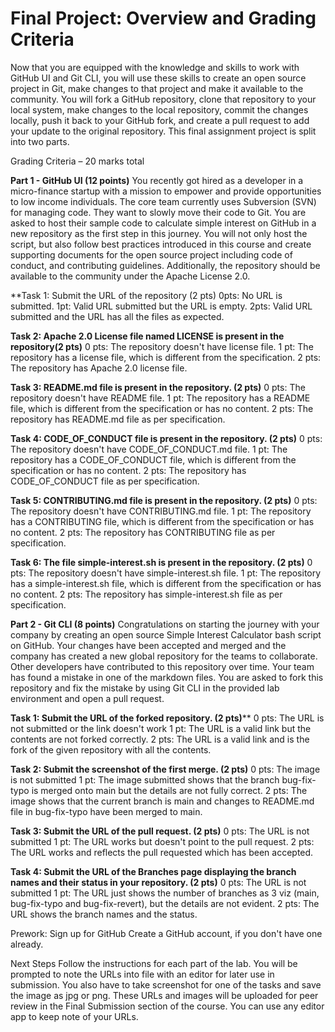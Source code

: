 # Final Project: Overview and Grading Criteria

Now that you are equipped with the knowledge and skills to work with GitHub UI and Git CLI, you will use these skills to create an open source project in Git,
make changes to that project and make it available to the community. You will fork a GitHub repository, clone that repository to your local system, 
make changes to the local repository, commit the changes locally, push it back to your GitHub fork, and create a pull request to add your update to
the original repository. This final assignment project is split into two parts.

Grading Criteria – 20 marks total

**Part 1 - GitHub UI (12 points)**
You recently got hired as a developer in a micro-finance startup with a mission to empower and provide opportunities to low income individuals. The core team currently uses Subversion (SVN) for managing code.
They want to slowly move their code to Git. You are asked to host their sample code to calculate simple interest on GitHub in a new repository as the first step in this journey. You will not only host the script,
but also follow best practices introduced in this course and create supporting documents for the open source project including code of conduct, and contributing guidelines. Additionally, the repository should be
available to the community under the Apache License 2.0.

**Task 1: Submit the URL of the repository (2 pts)
0pts: No URL is submitted.
1pt: Valid URL submitted but the URL is empty.
2pts: Valid URL submitted and the URL has all the files as expected.

**Task 2: Apache 2.0 License file named LICENSE is present in the repository(2 pts)**
0 pts: The repository doesn't have license file.
1 pt: The repository has a license file, which is different from the specification.
2 pts: The repository has Apache 2.0 license file.

**Task 3: README.md file is present in the repository. (2 pts)**
0 pts: The repository doesn't have README file.
1 pt: The repository has a README file, which is different from the specification or has no content.
2 pts: The repository has README.md file as per specification.

**Task 4: CODE_OF_CONDUCT file is present in the repository. (2 pts)**
0 pts: The repository doesn't have CODE_OF_CONDUCT.md file.
1 pt: The repository has a CODE_OF_CONDUCT file, which is different from the specification or has no content.
2 pts: The repository has CODE_OF_CONDUCT file as per specification.

**Task 5: CONTRIBUTING.md file is present in the repository. (2 pts)**
0 pts: The repository doesn't have CONTRIBUTING.md file.
1 pt: The repository has a CONTRIBUTING file, which is different from the specification or has no content.
2 pts: The repository has CONTRIBUTING file as per specification.

**Task 6: The file simple-interest.sh is present in the repository. (2 pts)**
0 pts: The repository doesn't have simple-interest.sh file.
1 pt: The repository has a simple-interest.sh file, which is different from the specification or has no content.
2 pts: The repository has simple-interest.sh file as per specification.

**Part 2 - Git CLI (8 points)**
Congratulations on starting the journey with your company by creating an open source Simple Interest Calculator bash script on GitHub. 
Your changes have been accepted and merged and the company has created a new global repository for the teams to collaborate. 
Other developers have contributed to this repository over time. Your team has found a mistake in one of the markdown files. 
You are asked to fork this repository and fix the mistake by using Git CLI in the provided lab environment and open a pull request.

**Task 1: Submit the URL of the forked repository. (2 pts)****
0 pts: The URL is not submitted or the link doesn't work
1 pt: The URL is a valid link but the contents are not forked correctly.
2 pts: The URL is a valid link and is the fork of the given repository with all the contents.

**Task 2: Submit the screenshot of the first merge. (2 pts)**
0 pts: The image is not submitted
1 pt: The image submitted shows that the branch bug-fix-typo is merged onto main but the details are not fully correct.
2 pts: The image shows that the current branch is main and changes to README.md file in bug-fix-typo have been merged to main.

**Task 3: Submit the URL of the pull request. (2 pts)**
0 pts: The URL is not submitted
1 pt: The URL works but doesn't point to the pull request.
2 pts: The URL works and reflects the pull requested which has been accepted.

**Task 4: Submit the URL of the Branches page displaying the branch names and their status in your repository. (2 pts)**
0 pts: The URL is not submitted
1 pt: The URL just shows the number of branches as 3 viz (main, bug-fix-typo and bug-fix-revert), but the details are not evident.
2 pts: The URL shows the branch names and the status.

Prework: Sign up for GitHub
Create a GitHub account, if you don't have one already.

Next Steps
Follow the instructions for each part of the lab. You will be prompted to note the URLs into file with an editor for later use in submission. 
You also have to take screenshot for one of the tasks and save the image as jpg or png. These URLs and images will be uploaded for peer review in the Final Submission section of the course. 
You can use any editor app to keep note of your URLs.
